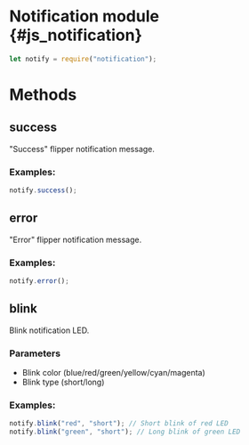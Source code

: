 # Notification module {#js_notification}

```js
let notify = require("notification");
```
# Methods

## success
"Success" flipper notification message.

### Examples:
```js
notify.success();
```

## error
"Error" flipper notification message.

### Examples:
```js
notify.error();
```

## blink
Blink notification LED.

### Parameters
- Blink color (blue/red/green/yellow/cyan/magenta)
- Blink type (short/long)

### Examples:
```js
notify.blink("red", "short"); // Short blink of red LED
notify.blink("green", "short"); // Long blink of green LED
```